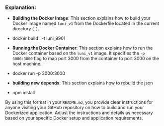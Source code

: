 
### Explanation:

- **Building the Docker Image**: This section explains how to build your Docker image named `luni_v1` from the Dockerfile located in the current directory (`.`).
- docker build . -t luni_9901

- **Running the Docker Container**: This section explains how to run the Docker container based on the `luni_v1` image. It specifies the `-p 3000:3000` flag to map port 3000 from the container to port 3000 on the host machine.
- docker run -p 3000:3000

- **building new depends**: This section explains how to rebuild the json
- npm install
  
By using this format in your `README.md`, you provide clear instructions for anyone visiting your GitHub repository on how to build and run your Dockerized application. Adjust the instructions and details as necessary based on your specific Docker setup and application requirements.
